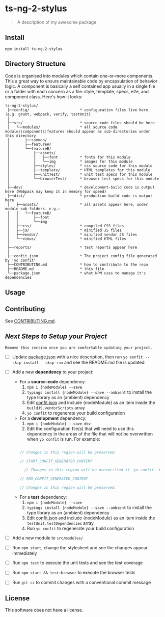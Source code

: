 <!--[RM_HEADING]-->
# ts-ng-2-stylus

<!--[]-->
<!--[RM_DESCRIPTION]-->
> A description of my awesome package

<!--[]-->

<!--[RM_INSTALL]-->
## Install

    npm install ts-ng-2-stylus


<!--[]-->

<!--[RM_DIR_STRUCTURE]-->
## Directory Structure

Code is organised into modules which contain one-or-more components. This a great way to ensure maintainable code by encapsulation of behavior logic. A component is basically a self contained app usually in a single file or a folder with each concern as a file: style, template, specs, e2e, and component class. Here's how it looks:
```
ts-ng-2-stylus/
 ├──config/                       * configuration files live here (e.g. grunt, webpack, verify, testUnit)
 │
 ├──src/                          * source code files should be here
 │   └──modules/                  * all source code modules|components|features should appear as sub-directories under this directory
 │       ├──common/               
 │       ├──featureA/             
 │       └──featureB/             
 │           ├──assets/           
 │           │   ├──font          * fonts for this module
 │           │   └──img           * images for this module
 │           ├──styles/           * css source code for this module
 │           ├──template/         * HTML templates for this module
 │           ├──unitTest/         * unit test specs for this module
 │           └──browserTest/      * browser test specs for this module
 │
 ├──dev/                          * development-build code is output here (Webpack may keep it in memory for speed)
 ├──dist/                         * production-build code is output here
 │   ├──assets/                   * all assets appear here, under module sub-folders. e.g.:
 │   │   └──featureB/             
 │   │       ├──font              
 │   │       └──img               
 │   ├──css/                      * compiled CSS files
 │   ├──js/                       * minified JS files
 │   ├──vendor/                   * minified vendor JS files
 │   └──views/                    * minified HTML files
 │
 ├──reports/                      * test reports appear here
 │
 ├──confit.json                   * The project config file generated by 'yo confit'
 ├──CONTRIBUTING.md               * how to contribute to the repo
 ├──README.md                     * this file
 └──package.json                  * what NPM uses to manage it's dependencies
```


<!--[]-->

## Usage

<!--[RM_CONTRIBUTING]-->
## Contributing

See [CONTRIBUTING.md](CONTRIBUTING.md).


<!--[]-->

<!--[RM_NEXT_STEPS]-->
## *Next Steps to Setup your Project*

    Remove this section once you are comfortable updating your project.

- [ ] Update [package.json](package.json) with a nice description, then run `yo confit --skip-install --skip-run` and see the README.md file is updated
- [ ] Add a new **dependency** to your project:
  - For a **source-code** dependency:
    1. `npm i {nodeModule} --save`
    1. `typings install {nodeModule} --save --ambient` to install the type library as an (ambient) dependency 
    1. Edit [confit.json](confit.json) and include {nodeModule} as an item inside the `buildJS.vendorScripts` array
    1. `yo confit` to regenerate your build configuration
  - For a **development** dependency:
    1. `npm i {nodeModule} --save-dev`
    1. Edit the configuration file(s) that will need to use this dependency in the areas of the file that will not be overwritten when `yo confit` is run.
     For example:
     ```js

     // Changes in this region will be preserved.

     // START_CONFIT_GENERATED_CONTENT

       // Changes in this region will be overwritten if `yo confit` is run again.

     // END_CONFIT_GENERATED_CONTENT

     // Changes in this region will be preserved.

     ```
  - For a **test** dependency:
    1. `npm i {nodeModule} --save`
    1. `typings install {nodeModule} --save --ambient` to install the type library as an (ambient) dependency
    1. Edit [confit.json](confit.json) and include {nodeModule} as an item inside the `testUnit.testDependencies` array
    1. Run `yo confit` to regenerate your build configuration
- [ ] Add a new module to `src/modules/`
- [ ] Run `npm start`, change the stylesheet and see the changes appear immediately
- [ ] Run `npm test` to execute the unit tests and see the test coverage
- [ ] Run `npm start && test:browser` to execute the browser tests
- [ ] Run `git cz` to commit changes with a conventional commit message


<!--[]-->

<!--[RM_LICENSE]-->
## License

This software does not have a license.


<!--[]-->

